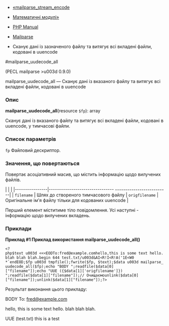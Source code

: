 - [«mailparse_stream_encode](function.mailparse-stream-encode.md)
- [Математичні модулі»](refs.math.md)

- [PHP Manual](index.md)
- [Mailparse](ref.mailparse.md)
- Сканує дані із зазначеного файлу та витягує всі вкладені
файли, кодовані в uuencode

#mailparse_uudecode_all

(PECL mailparse \>u003d 0.9.0)

mailparse_uudecode_all — Сканує дані із вказаного файлу та
витягує всі вкладені файли, кодовані в uuencode

### Опис

**mailparse_uudecode_all**(resource `$fp`): array

Сканує дані із вказаного файлу та витягує всі вкладені файли,
кодовані в uuencode, у тимчасові файли.

### Список параметрів

`fp`
Файловий дескриптор.

### Значення, що повертаються

Повертає асоціативний масив, що містить інформацію щодо вилучених
файлів.

| | |
|----------------|-------------------------------- --------------------------|
| `filename` | Шлях до створеного тимчасового файлу
| `origfilename` | Оригінальне ім'я файлу тільки для кодованих uuencode |

Перший елемент міститиме тіло повідомлення. Усі наступні -
інформацію щодо вилучених вкладень.

### Приклади

**Приклад #1 Приклад використання **mailparse_uudecode_all()****

`` <?php$text u003d <<<EODTo:fred@example.comhello,this is some text hello.blah blah blah.begin 644 test.txt/u003d&AI<R!I<R!A('1E<W0 *`endEOD;$fp u003d tmpfile();fwrite($fp, $text);$data u003d mailparse_uudecode_all($fp);echo "BODY
";readfile($data[0]["filename"]);echo "UUE ({$data[1]['origfilename']})
";readfile($data[1]["filename"]);// Очищаємоunlink($data[0]["filename"]);unlink($data[1]["filename"]);?> ``

Результат виконання цього прикладу:

BODY
To: fred@example.com

hello, this is some text hello.
blah blah blah.

UUE (test.txt)
this is a test

